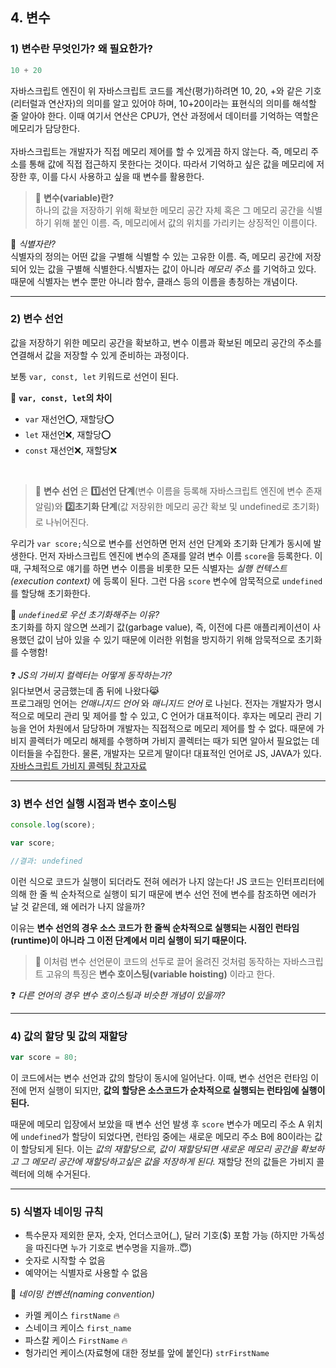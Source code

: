 ## 4. 변수 

### 1) 변수란 무엇인가? 왜 필요한가?

```javascript
10 + 20
```
자바스크립트 엔진이 위 자바스크립트 코드를 계산(평가)하려면 10, 20, +와 같은 기호(리터럴과 연산자)의 의미를 알고 있어야 하며, 10+20이라는 표현식의 의미를 해석할 줄 알아야 한다.
이때 여기서 연산은 CPU가, 연산 과정에서 데이터를 기억하는 역할은 메모리가 담당한다.<br><br>
자바스크립트는 개발자가 직접 메모리 제어를 할 수 있게끔 하지 않는다. 즉, 메모리 주소를 통해 값에 직접 접근하지 못한다는 것이다. 따라서 기억하고 싶은 값을 메모리에 저장한 후, 이를 다시 사용하고 싶을 때 변수를 활용한다. 

> 🎯 __변수(variable)란?__ <br> 하나의 값을 저장하기 위해 확보한 메모리 공간 자체 혹은 그 메모리 공간을 식별하기 위해 붙인 이름. 즉, 메모리에서 값의 위치를 가리키는 상징적인 이름이다.

📌 _식별자란?_ <br>
식별자의 정의는 어떤 값을 구별해 식별할 수 있는 고유한 이름. 즉, 메모리 공간에 저장되어 있는 값을 구별해 식별한다.식별자는 값이 아니라 _메모리 주소_ 를 기억하고 있다. 때문에 식별자는 변수 뿐만 아니라 함수, 클래스 등의 이름을 총칭하는 개념이다.

---
### 2) 변수 선언

값을 저장하기 위한 메모리 공간을 확보하고, 변수 이름과 확보된 메모리 공간의 주소를 연결해서 값을 저장할 수 있게 준비하는 과정이다. 

보통 `var, const, let` 키워드로 선언이 된다.

📌 __`var, const, let`의 차이__

- `var` 재선언⭕, 재할당⭕
- `let` 재선언❌, 재할당⭕
- `const` 재선언❌, 재할당❌

<br>

>🎯 __변수 선언__ 은 __1️⃣선언 단계__(변수 이름을 등록해 자바스크립트 엔진에 변수 존재 알림)와 __2️⃣초기화 단계__(값 저장위한 메모리 공간 확보 및 undefined로 초기화)로 나뉘어진다. 

우리가 `var score;`식으로 변수를 선언하면 먼저 선언 단계와 초기화 단계가 동시에 발생한다. 먼저 자바스크립트 엔진에 변수의 존재를 알려 변수 이름 `score`을 등록한다. 이때, 구체적으로 얘기를 하면 변수 이름을 비롯한 모든 식별자는 _실행 컨텍스트(execution context)_ 에 등록이 된다. 그런 다음 `score` 변수에 암묵적으로 `undefined`를 할당해 초기화한다.

📌 _`undefined`로 우선 초기화해주는 이유?_ <br>
초기화를 하지 않으면 쓰레기 값(garbage value), 즉, 이전에 다른 애플리케이션이 사용했던 값이 남아 있을 수 있기 때문에 이러한 위험을 방지하기 위해 암묵적으로 초기화를 수행함!
<br><br>
❓ _JS의 가비지 컬렉터는 어떻게 동작하는가?_ <br>
읽다보면서 궁금했는데 좀 뒤에 나왔다😹 <br>
프로그래밍 언어는 _언매니지드 언어_ 와 _매니지드 언어_ 로 나뉜다. 전자는 개발자가 명시적으로 메모리 관리 및 제어를 할 수 있고, C 언어가 대표적이다. 후자는 메모리 관리 기능을 언어 차원에서 담당하며 개발자는 직접적으로 메모리 제어를 할 수 없다. 때문에 가비지 콜렉터가 메모리 해제를 수행하며 가비지 콜렉터는 때가 되면 알아서 필요없는 데이터들을 수집한다. 물론, 개발자는 모르게 말이다! 대표적인 언어로 JS, JAVA가 있다.
<br>[자바스크립트 가비지 콜렉팅 참고자료](https://ko.javascript.info/garbage-collection)

---
### 3) 변수 선언 실행 시점과 변수 호이스팅
```javascript
console.log(score);

var score;

//결과: undefined
```
이런 식으로 코드가 실행이 되더라도 전혀 에러가 나지 않는다! JS 코드는 인터프리터에 의해 한 줄 씩 순차적으로 실행이 되기 때문에 변수 선언 전에 변수를 참조하면 에러가 날 것 같은데, 왜 에러가 나지 않을까?

이유는 __변수 선언의 경우 소스 코드가 한 줄씩 순차적으로 실행되는 시점인 런타임(runtime)이 아니라 그 이전 단계에서 미리 실행이 되기 때문이다.__

> 🎯 이처럼 변수 선언문이 코드의 선두로 끌어 올려진 것처럼 동작하는 자바스크립트 고유의 특징은 __변수 호이스팅(variable hoisting)__ 이라고 한다. 

❓ _다른 언어의 경우 변수 호이스팅과 비슷한 개념이 있을까?_

---
### 4) 값의 할당 및 값의 재할당
```javascript
var score = 80;
```
이 코드에서는 변수 선언과 값의 할당이 동시에 일어난다. 이때, 변수 선언은 런타임 이전에 먼저 실행이 되지만, __값의 할당은 소스코드가 순차적으로 실행되는 런타임에 실행이 된다.__

때문에 메모리 입장에서 보았을 때 변수 선언 발생 후 `score` 변수가 메모리 주소 A 위치에 `undefined`가 할당이 되었다면, 런타임 중에는 새로운 메모리 주소 B에 80이라는 값이 할당되게 된다. 이는 _값의 재할당으로, 값이 재할당되면 새로운 메모리 공간을 확보하고 그 메모리 공간에 재할당하고싶은 값을 저장하게 된다._ 재할당 전의 값들은 가비지 콜렉터에 의해 수거된다. 

---
### 5) 식별자 네이밍 규칙

- 특수문자 제외한 문자, 숫자, 언더스코어(_), 달러 기호($) 포함 가능 (하지만 가독성을 따진다면 누가 기호로  변수명을 지을까..😇)
- 숫자로 시작할 수 없음
- 예약어는 식별자로 사용할 수 없음

📌 _네이밍 컨벤션(naming convention)_

- 카멜 케이스 `firstName` 🔥
- 스네이크 케이스 `first_name`
- 파스칼 케이스 `FirstName` 🔥
- 헝가리언 케이스(자료형에 대한 정보를 앞에 붙인다) `strFirstName`

